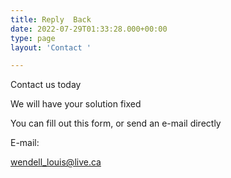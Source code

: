 ```yaml
---
title: Reply  Back
date: 2022-07-29T01:33:28.000+00:00
type: page
layout: 'Contact '

---
```

Contact us today

We will have your solution fixed

You can fill out this form, or send an e-mail directly

E-mail:

wendell_louis@live.ca
